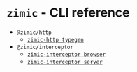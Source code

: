# `zimic` - CLI reference

- `@zimic/http`
  - [`zimic-http typegen`](cli‐zimic‐typegen)
- `@zimic/interceptor`
  - [`zimic-interceptor browser`](cli‐zimic‐browser)
  - [`zimic-interceptor server`](cli‐zimic‐server)
